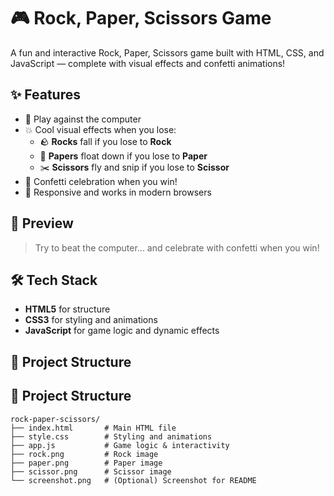 # 🎮 Rock, Paper, Scissors Game

A fun and interactive Rock, Paper, Scissors game built with HTML, CSS, and JavaScript — complete with visual effects and confetti animations!

## ✨ Features

- 🧠 Play against the computer
- 💥 Cool visual effects when you lose:
  * 🪨 **Rocks** fall if you lose to **Rock**
  * 📄 **Papers** float down if you lose to **Paper**
  * ✂️ **Scissors** fly and snip if you lose to **Scissor**
- 🎉 Confetti celebration when you win!
- 📱 Responsive and works in modern browsers

## 🚀 Preview

> Try to beat the computer... and celebrate with confetti when you win!

## 🛠️ Tech Stack

- **HTML5** for structure
- **CSS3** for styling and animations
- **JavaScript** for game logic and dynamic effects

## 📂 Project Structure
## 📂 Project Structure

```plaintext
rock-paper-scissors/
├── index.html       # Main HTML file
├── style.css        # Styling and animations
├── app.js           # Game logic & interactivity
├── rock.png         # Rock image
├── paper.png        # Paper image
├── scissor.png      # Scissor image
└── screenshot.png   # (Optional) Screenshot for README


